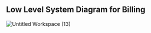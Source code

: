 ## Low Level System Diagram for Billing

![Untitled Workspace (13)](https://user-images.githubusercontent.com/87067257/125729877-ce93d7af-3975-41bc-88e3-8b878de50a2d.png)
